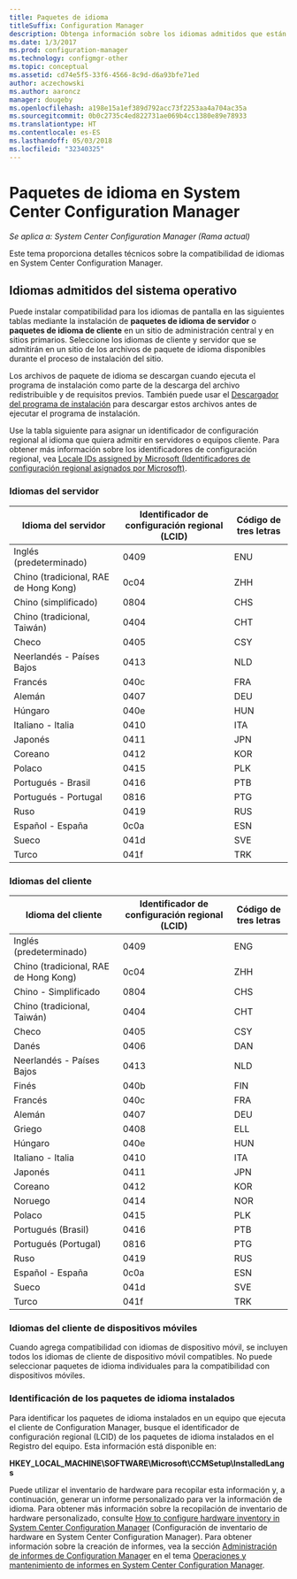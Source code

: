 ```yaml
---
title: Paquetes de idioma
titleSuffix: Configuration Manager
description: Obtenga información sobre los idiomas admitidos que están disponibles en System Center Configuration Manager.
ms.date: 1/3/2017
ms.prod: configuration-manager
ms.technology: configmgr-other
ms.topic: conceptual
ms.assetid: cd74e5f5-33f6-4566-8c9d-d6a93bfe71ed
author: aczechowski
ms.author: aaroncz
manager: dougeby
ms.openlocfilehash: a198e15a1ef389d792acc73f2253aa4a704ac35a
ms.sourcegitcommit: 0b0c2735c4ed822731ae069b4cc1380e89e78933
ms.translationtype: HT
ms.contentlocale: es-ES
ms.lasthandoff: 05/03/2018
ms.locfileid: "32340325"
---
```

# <a name="language-packs-in-system-center-configuration-manager"></a>Paquetes de idioma en System Center Configuration Manager

*Se aplica a: System Center Configuration Manager (Rama actual)*

Este tema proporciona detalles técnicos sobre la compatibilidad de idiomas en System Center Configuration Manager.  

## <a name="BKMK_SupLanguagePacks"></a> Idiomas admitidos del sistema operativo  
 Puede instalar compatibilidad para los idiomas de pantalla en las siguientes tablas mediante la instalación de **paquetes de idioma de servidor** o **paquetes de idioma de cliente** en un sitio de administración central y en sitios primarios. Seleccione los idiomas de cliente y servidor que se admitirán en un sitio de los archivos de paquete de idioma disponibles durante el proceso de instalación del sitio.

 Los archivos de paquete de idioma se descargan cuando ejecuta el programa de instalación como parte de la descarga del archivo redistribuible y de requisitos previos. También puede usar el [Descargador del programa de instalación](setup-downloader.md) para descargar estos archivos antes de ejecutar el programa de instalación.   

 Use la tabla siguiente para asignar un identificador de configuración regional al idioma que quiera admitir en servidores o equipos cliente. Para obtener más información sobre los identificadores de configuración regional, vea [Locale IDs assigned by Microsoft (Identificadores de configuración regional asignados por Microsoft)](http://go.microsoft.com/fwlink/p/?LinkId=252609).  

### <a name="server-languages"></a>Idiomas del servidor  

|Idioma del servidor|Identificador de configuración regional (LCID)|Código de tres letras|  
|---------------------|------------------------|-----------------------|  
|Inglés (predeterminado)|0409|ENU|  
|Chino (tradicional, RAE de Hong Kong)|0c04|ZHH|  
|Chino (simplificado)|0804|CHS|  
|Chino (tradicional, Taiwán)|0404|CHT|  
|Checo|0405|CSY|  
|Neerlandés - Países Bajos|0413|NLD|  
|Francés|040c|FRA|  
|Alemán|0407|DEU|  
|Húngaro|040e|HUN|  
|Italiano - Italia|0410|ITA|  
|Japonés|0411|JPN|  
|Coreano|0412|KOR|  
|Polaco|0415|PLK|  
|Portugués - Brasil|0416|PTB|  
|Portugués - Portugal|0816|PTG|  
|Ruso|0419|RUS|  
|Español - España|0c0a|ESN|  
|Sueco|041d|SVE|  
|Turco|041f|TRK|  

### <a name="client-languages"></a>Idiomas del cliente  

|Idioma del cliente|Identificador de configuración regional (LCID)|Código de tres letras|  
|---------------------|------------------------|-----------------------|  
|Inglés (predeterminado)|0409|ENG|  
|Chino (tradicional, RAE de Hong Kong)|0c04|ZHH|  
|Chino - Simplificado|0804|CHS|  
|Chino (tradicional, Taiwán)|0404|CHT|  
|Checo|0405|CSY|  
|Danés|0406|DAN|  
|Neerlandés - Países Bajos|0413|NLD|  
|Finés|040b|FIN|  
|Francés|040c|FRA|  
|Alemán|0407|DEU|  
|Griego|0408|ELL|  
|Húngaro|040e|HUN|  
|Italiano - Italia|0410|ITA|  
|Japonés|0411|JPN|  
|Coreano|0412|KOR|  
|Noruego|0414|NOR|  
|Polaco|0415|PLK|  
|Portugués (Brasil)|0416|PTB|  
|Portugués (Portugal)|0816|PTG|  
|Ruso|0419|RUS|  
|Español - España|0c0a|ESN|  
|Sueco|041d|SVE|  
|Turco|041f|TRK|  

### <a name="mobile-device-client-languages"></a>Idiomas del cliente de dispositivos móviles  
 Cuando agrega compatibilidad con idiomas de dispositivo móvil, se incluyen todos los idiomas de cliente de dispositivo móvil compatibles. No puede seleccionar paquetes de idioma individuales para la compatibilidad con dispositivos móviles.  

### <a name="identify-installed-language-packs"></a>Identificación de los paquetes de idioma instalados  
Para identificar los paquetes de idioma instalados en un equipo que ejecuta el cliente de Configuration Manager, busque el identificador de configuración regional (LCID) de los paquetes de idioma instalados en el Registro del equipo. Esta información está disponible en:

 **HKEY_LOCAL_MACHINE\SOFTWARE\Microsoft\CCMSetup\InstalledLangs**  

Puede utilizar el inventario de hardware para recopilar esta información y, a continuación, generar un informe personalizado para ver la información de idioma. Para obtener más información sobre la recopilación de inventario de hardware personalizado, consulte [How to configure hardware inventory in System Center Configuration Manager](../../../../core/clients/manage/inventory/configure-hardware-inventory.md) (Configuración de inventario de hardware en System Center Configuration Manager). Para obtener información sobre la creación de informes, vea la sección [Administración de informes de Configuration Manager](../../../../core/servers/manage/operations-and-maintenance-for-reporting.md#BKMK_ManageReports) en el tema [Operaciones y mantenimiento de informes en System Center Configuration Manager](../../../../core/servers/manage/operations-and-maintenance-for-reporting.md).  
